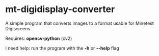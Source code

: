 # mt-digidisplay-converter

A simple program that converts images to a format usable for Minetest Digiscreens.

Requires:
**opencv-python** (cv2)

I need help:
run the program with the **-h** or **--help** flag
